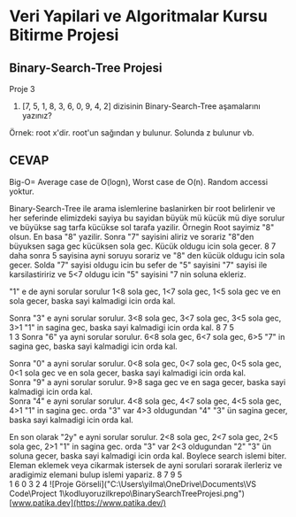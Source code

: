 # Veri Yapilari ve Algoritmalar Kursu Bitirme Projesi

## Binary-Search-Tree Projesi

Proje 3

1. [7, 5, 1, 8, 3, 6, 0, 9, 4, 2] dizisinin Binary-Search-Tree aşamalarını yazınız?

Örnek: root x'dir. root'un sağından y bulunur. Solunda z bulunur vb.

## CEVAP
Big-O= Average case de O(logn), Worst case de O(n). Random accessi yoktur.

Binary-Search-Tree ile arama islemlerine baslanirken bir root belirlenir ve her seferinde elimizdeki sayiya bu sayidan büyük mü kücük mü diye sorulur ve büyükse sag tarfa kücükse sol tarafa yazilir. Örnegin Root sayimiz "8" olsun.  En basa "8" yazilir. Sonra "7" sayisini aliriz ve sorariz "8"den büyuksen saga gec kücüksen sola gec. Kücük oldugu icin sola gecer.
                          8
                      7
daha sonra 5 sayisina ayni soruyu sorariz ve "8" den kücük oldugu icin sola gecer. Solda "7" sayisi oldugu icin bu sefer de "5" sayisini "7" sayisi ile karsilastiririz ve 5<7 oldugu icin "5" sayisini "7 nin soluna ekleriz.
                     
"1" e de ayni sorular sorulur 1<8 sola gec, 1<7 sola gec, 1<5 sola gec ve en sola gecer, baska sayi kalmadigi icin orda kal.
                
Sonra "3" e ayni sorular sorulur. 3<8 sola gec, 3<7 sola gec, 3<5 sola gec, 3>1 "1" in sagina gec, baska sayi kalmadigi icin orda kal.
                           8
                        7
                    5       
                 1 
                    3
Sonra "6" ya ayni sorular sorulur. 6<8 sola gec, 6<7 sola gec, 6>5 "7" in sagina gec, baska sayi kalmadigi icin orda kal.
      
Sonra "0" a ayni sorular sorulur. 0<8 sola gec, 0<7 sola gec, 0<5 sola gec, 0<1 sola gec ve en sola gecer, baska sayi kalmadigi icin orda kal.     
Sonra "9" a ayni sorular sorulur. 9>8 saga gec ve en saga gecer, baska sayi kalmadigi icin orda kal.        
Sonra "4" e ayni sorular sorulur. 4<8 sola gec, 4<7 sola gec, 4<5 sola gec, 4>1 "1" in sagina gec. orda "3" var 4>3 oldugundan "4" "3" ün sagina gecer, baska sayi kalmadigi icin orda kal.
           
En son olarak "2y" e ayni sorular sorulur. 2<8 sola gec, 2<7 sola gec, 2<5 sola gec, 2>1 "1" in sagina gec. orda "3" var 2<3 oldugundan "2" "3" ün soluna gecer, baska sayi kalmadigi icin orda kal. Boylece search islemi biter. Eleman eklemek veya cikarmak istersek de ayni sorulari sorarak ilerleriz ve aradigimiz elemani bulup islemi yapariz.
                          8
                        7   9
                    5       
                 1    6
              0    3
                 2   4
![Proje Görseli]("C:\Users\yilma\OneDrive\Documents\VS Code\Project 1\kodluyoruzilkrepo\BinarySearchTreeProjesi.png")
[www.patika.dev](https://www.patika.dev/)
